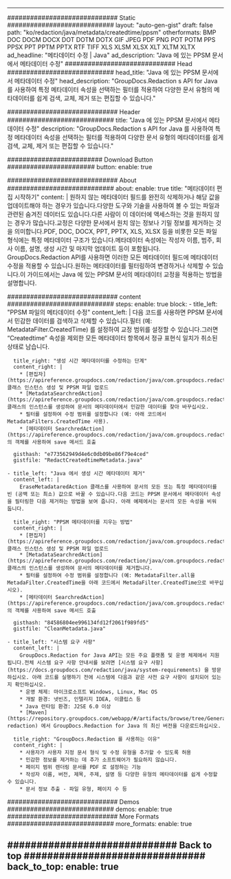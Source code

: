
---
############################# Static ############################
layout: "auto-gen-gist" 
draft: false
path: "ko/redaction/java/metadata/createdtime/ppsm"
otherformats: BMP DOC DOCM DOCX DOT DOTM DOTX GIF JPEG PDF PNG POT POTM PPS PPSX PPT PPTM PPTX RTF TIFF XLS XLSM XLSX XLT XLTM XLTX  
ad_headline: "메타데이터 수정 | Java"
ad_description: "Java 에 있는 PPSM 문서에서 메타데이터 수정"
############################# Head ############################
head_title: "Java 에 있는 PPSM 문서에서 메타데이터 수정"
head_description: "GroupDocs.Redaction s API for Java 를 사용하여 특정 메타데이터 속성을 선택하는 필터를 적용하여 다양한 문서 유형의 메타데이터를 쉽게 검색, 교체, 제거 또는 편집할 수 있습니다."

############################# Header ############################
title: "Java 에 있는 PPSM 문서에서 메타데이터 수정"
description: "GroupDocs.Redaction s API for Java 를 사용하여 특정 메타데이터 속성을 선택하는 필터를 적용하여 다양한 문서 유형의 메타데이터를 쉽게 검색, 교체, 제거 또는 편집할 수 있습니다."

######################### Download Button #######################
button:
    enable: true

############################# About ############################
about:
    enable: true
    title: "메타데이터 편집 시작하기"
    content: |
        원하지 않는 메타데이터 필드를 완전히 삭제하거나 해당 값을 업데이트해야 하는 경우가 있습니다.다양한 도구와 기술을 사용하여 볼 수 있는 파일과 관련된 숨겨진 데이터도 있습니다.다른 사람이 이 데이터에 액세스하는 것을 원하지 않는 경우가 많습니다.교정은 다양한 문서에서 원치 않는 정보나 기밀 정보를 제거하는 것을 의미합니다.PDF, DOC, DOCX, PPT, PPTX, XLS, XLSX 등을 비롯한 모든 파일 형식에는 특정 메타데이터 구조가 있습니다.메타데이터 속성에는 작성자 이름, 범주, 회사 이름, 설명, 생성 시간 및 마지막 업데이트 등이 포함됩니다. GroupDocs.Redaction API를 사용하면 이러한 모든 메타데이터 필드에 메타데이터 수정을 적용할 수 있습니다.원하는 메타데이터를 필터링하여 변경하거나 삭제할 수 있습니다.이 가이드에서는 Java 에 있는 PPSM 문서의 메타데이터 교정을 적용하는 방법을 설명합니다.

############################# content ############################
steps:
    enable: true
    block:
    - title_left: "PPSM 파일의 메타데이터 수정"
      content_left: |
        다음 코드를 사용하면 PPSM 문서에서 민감한 데이터를 검색하고 삭제할 수 있습니다.필터 (예: MetadataFilter.CreatedTime) 를 설정하여 교정 범위를 설정할 수 있습니다.그러면 “Createdtime” 속성을 제외한 모든 메타데이터 항목에서 정규 표현식 일치가 취소된 상태로 남습니다. 

      title_right: "생성 시간 메타데이터를 수정하는 단계"
      content_right: |
        * [편집자](https://apireference.groupdocs.com/redaction/java/com.groupdocs.redaction/Redactor) 클래스 인스턴스 생성 및 PPSM 파일 업로드
        * [MetadataSearchredAction](https://apireference.groupdocs.com/redaction/java/com.groupdocs.redaction.redactions/MetadataSearchRedaction) 클래스의 인스턴스를 생성하여 문서의 메타데이터에서 민감한 데이터를 찾아 바꾸십시오.
        * 필터를 설정하여 수정 범위를 설정합니다 (예: 아래 코드에서 MetadataFilters.CreatedTime 사용).
        * [메타데이터 SearchredAction](https://apireference.groupdocs.com/redaction/java/com.groupdocs.redaction.redactions/MetadataSearchRedaction) 의 객체를 사용하여 save 메서드 호출 

      gisthash: "e773562949d4e6c0db09be86f79e4ced"
      gistfile: "RedactCreatedtimeMetadata.java"
      
    - title_left: "Java 에서 생성 시간 메타데이터 제거"
      content_left: |
        EraseMetadataredAction 클래스를 사용하여 문서의 모든 또는 특정 메타데이터를 빈 (공백 또는 최소) 값으로 바꿀 수 있습니다.다음 코드는 PPSM 문서에서 메타데이터 속성을 필터링한 다음 제거하는 방법을 보여 줍니다. 아래 예제에서는 문서의 모든 속성을 비워 둡니다. 
        
      title_right: "PPSM 메타데이터를 지우는 방법"
      content_right: |
        * [편집자](https://apireference.groupdocs.com/redaction/java/com.groupdocs.redaction/Redactor) 클래스 인스턴스 생성 및 PPSM 파일 업로드
        * [MetadataSearchredAction](https://apireference.groupdocs.com/redaction/java/com.groupdocs.redaction.redactions/MetadataSearchRedaction) 클래스의 인스턴스를 생성하여 문서의 메타데이터를 제거합니다.
        * 필터를 설정하여 수정 범위를 설정합니다 (예: MetadataFilter.all을 MetadaFilter.CreatedTime을 아래 코드에서 MetadaFilter.CreatedTime으로 바꾸십시오).
        * [메타데이터 SearchredAction](https://apireference.groupdocs.com/redaction/java/com.groupdocs.redaction.redactions/MetadataSearchRedaction) 의 객체를 사용하여 save 메서드 호출 
        
      gisthash: "84586804ee996134fd12f2061f989fd5"
      gistfile: "CleanMetadata.java"

    - title_left: "시스템 요구 사항"
      content_left: |
        GroupDocs.Redaction for Java API는 모든 주요 플랫폼 및 운영 체제에서 지원됩니다.전체 시스템 요구 사항 안내서를 보려면 [시스템 요구 사항](https://docs.groupdocs.com/redaction/java/system-requirements) 을 방문하십시오. 아래 코드를 실행하기 전에 시스템에 다음과 같은 사전 요구 사항이 설치되어 있는지 확인하십시오.
        * 운영 체제: 마이크로소프트 Windows, Linux, Mac OS
        * 개발 환경: 넷빈즈, 인텔리지 IDEA, 이클립스 등
        * Java 런타임 환경: J2SE 6.0 이상
        * [Maven](https://repository.groupdocs.com/webapp/#/artifacts/browse/tree/General/repo/com/groupdocs/groupdocs-redaction) 에서 GroupDocs.Redaction for Java 의 최신 버전을 다운로드하십시오.
        
      title_right: "GroupDocs.Redaction 를 사용하는 이유"
      content_right: |
        * 사용자가 사용자 지정 문서 형식 및 수정 유형을 추가할 수 있도록 허용
        * 민감한 정보를 제거하는 데 추가 소프트웨어가 필요하지 않습니다.
        * 페이지 범위 렌더링 문서를 PDF 로 설정하는 기능
        * 작성자 이름, 버전, 제목, 주제, 설명 등 다양한 유형의 메타데이터를 쉽게 수정할 수 있습니다.
        * 문서 정보 추출 - 파일 유형, 페이지 수 등
        

############################# Demos ############################
demos:
    enable: true
############################# More Formats ############################
more_formats:
    enable: true

############################# Back to top ###############################
back_to_top:
    enable: true
---